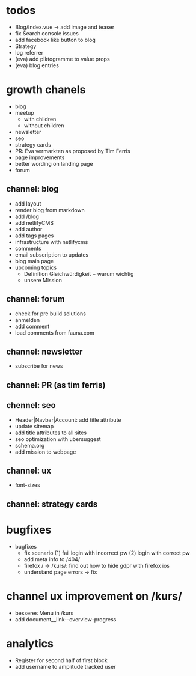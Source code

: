 # todos

- Blog/Index.vue -> add image and teaser
- fix Search console issues
- add facebook like button to blog
- Strategy
- log referrer
- (eva) add piktogramme to value props
- (eva) blog entries

# growth chanels

- blog
- meetup
  - with children
  - without children
- newsletter
- seo
- strategy cards
- PR: Eva vermarkten as proposed by Tim Ferris
- page improvements
- better wording on landing page
- forum

## channel: blog

- add layout
- render blog from markdown
- add /blog
- add netlifyCMS
- add author
- add tags pages
- infrastructure with netlifycms
- comments
- email subscription to updates
- blog main page
- upcoming topics
  - Definition Gleichwürdigkeit + warum wichtig
  - unsere Mission

## channel: forum

- check for pre build solutions
- anmelden
- add comment
- load comments from fauna.com

## channel: newsletter

- subscribe for news

## channel: PR (as tim ferris)

## chennel: seo

- Header|Navbar|Account: add title attribute
- update sitemap
- add title attributes to all sites
- seo optimization with ubersuggest
- schema.org
- add mission to webpage

## channel: ux

- font-sizes

## channel: strategy cards

# bugfixes

- bugfixes
  - fix scenario (1) fail login with incorrect pw (2) login with correct pw
  - add meta info to /404/
  - firefox / -> /kurs/: find out how to hide gdpr with firefox ios
  - understand page errors -> fix

# channel ux improvement on /kurs/

- besseres Menu in /kurs
- add document\_\_link--overview-progress

# analytics

- Register for second half of first block
- add username to amplitude tracked user
